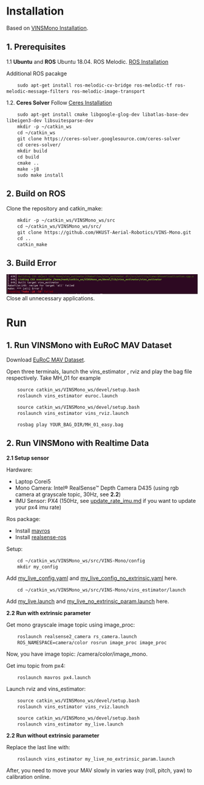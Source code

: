 # Installation

Based on [VINSMono Installation](https://github.com/HKUST-Aerial-Robotics/VINS-Mono).
## 1. Prerequisites
1.1 **Ubuntu** and **ROS**
Ubuntu  18.04.
ROS Melodic. [ROS Installation](http://wiki.ros.org/ROS/Installation)

Additional ROS pacakge
```
    sudo apt-get install ros-melodic-cv-bridge ros-melodic-tf ros-melodic-message-filters ros-melodic-image-transport
```

1.2. **Ceres Solver**
Follow [Ceres Installation](http://ceres-solver.org/installation.html)
```
    sudo apt-get install cmake libgoogle-glog-dev libatlas-base-dev libeigen3-dev libsuitesparse-dev
    mkdir -p ~/catkin_ws
    cd ~/catkin_ws
    git clone https://ceres-solver.googlesource.com/ceres-solver
    cd ceres-solver/
    mkdir build
    cd build
    cmake ..
    make -j8
    sudo make install
```

## 2. Build on ROS
Clone the repository and catkin_make:
```
    mkdir -p ~/catkin_ws/VINSMono_ws/src
    cd ~/catkin_ws/VINSMono_ws/src/
    git clone https://github.com/HKUST-Aerial-Robotics/VINS-Mono.git
    cd ..
    catkin_make
```
## 3. Build Error
![vins_erro](image/vins_error.png)
Close all unnecessary applications.
# Run

## 1. Run VINSMono with EuRoC MAV Dataset

Download [EuRoC MAV Dataset](http://projects.asl.ethz.ch/datasets/doku.php?id=kmavvisualinertialdatasets).

Open three terminals, launch the vins_estimator , rviz and play the bag file respectively. Take MH_01 for example
```
    source catkin_ws/VINSMono_ws/devel/setup.bash 
    roslaunch vins_estimator euroc.launch
```
```
    source catkin_ws/VINSMono_ws/devel/setup.bash
    roslaunch vins_estimator vins_rviz.launch
```
```
    rosbag play YOUR_BAG_DIR/MH_01_easy.bag 
```
## 2. Run VINSMono with Realtime Data

**2.1 Setup sensor**

Hardware:
- Laptop Corei5
- Mono Camera: Intel® RealSense™ Depth Camera D435 (using rgb camera at grayscale topic, 30Hz, see **2.2**)
- IMU Sensor: PX4 (150Hz, see [update_rate_imu.md](https://github.com/luongmanh1098/drone-coordinator/blob/sprint_2020-11-14/sensors/update_rate_imu.md) if you want to update your px4 imu rate)

Ros package:
- Install [mavros](https://github.com/mavlink/mavros)
- Install [realsense-ros](https://github.com/IntelRealSense/realsense-ros)

Setup:
```
    cd ~/catkin_ws/VINSMono_ws/src/VINS-Mono/config
    mkdir my_config
```
Add [my_live_config.yaml](my_live_config.yaml) and [my_live_config_no_extrinsic.yaml](my_live_config_no_extrinsic.yaml) here.
```
    cd ~/catkin_ws/VINSMono_ws/src/VINS-Mono/vins_estimator/launch
```

Add [my_live.launch](my_live.launch) and [my_live_no_extrinsic_param.launch](my_live_no_extrinsic_param.launch) here.

 **2.2 Run with extrinsic parameter**
 
 Get mono grayscale image topic using image_proc:
```
    roslaunch realsense2_camera rs_camera.launch 
    ROS_NAMESPACE=camera/color rosrun image_proc image_proc
```
Now, you have image topic: /camera/color/image_mono.

Get imu topic from px4:
```
    roslaunch mavros px4.launch
```
Launch rviz and vins_estimator:

```
    source catkin_ws/VINSMono_ws/devel/setup.bash 
    roslaunch vins_estimator vins_rviz.launch
```
```
    source catkin_ws/VINSMono_ws/devel/setup.bash 
    roslaunch vins_estimator my_live.launch
```
 **2.2 Run without extrinsic parameter**
 
 Replace the last line with:
```
    roslaunch vins_estimator my_live_no_extrinsic_param.launch
```
After, you need to move your MAV slowly in varies way (roll, pitch, yaw) to calibration online.



